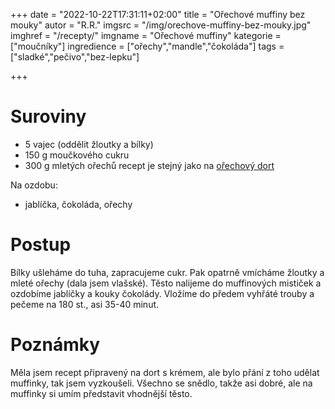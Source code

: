 
+++
date = "2022-10-22T17:31:11+02:00"
title = "Ořechové muffiny bez mouky"
autor = "R.R."
imgsrc = "/img/orechove-muffiny-bez-mouky.jpg"
imghref = "/recepty/"
imgname = "Ořechové muffiny"
kategorie = ["moučníky"]
ingredience = ["ořechy","mandle","čokoláda"]
tags = ["sladké","pečivo","bez-lepku"]

+++

# Suroviny 
- 5 vajec (oddělit žloutky a bílky)
- 150 g moučkového cukru
- 300 g mletých ořechů 
recept je stejný jako na [ořechový dort](/recepty/22-10-orechovy-dort-bez-mouky/)

Na ozdobu:
- jablíčka, čokoláda, ořechy


# Postup
Bílky ušleháme do tuha, zapracujeme cukr. Pak opatrně vmícháme žloutky a mleté ořechy (dala jsem vlašské).
Těsto nalijeme do muffinových mističek a ozdobíme jablíčky a kouky čokolády. Vložíme do předem vyhřáté trouby a pečeme na 180 st., asi 35-40 minut.

# Poznámky
Měla jsem recept připravený na dort s krémem, ale bylo přání z toho udělat muffinky, tak jsem vyzkoušeli. 
Všechno se snědlo, takže asi dobré, ale na muffinky si umím představit vhodnější těsto.